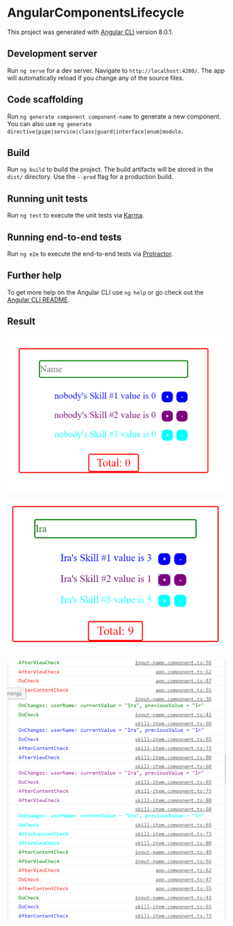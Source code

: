 # AngularComponentsLifecycle

This project was generated with [Angular CLI](https://github.com/angular/angular-cli) version 8.0.1.

## Development server

Run `ng serve` for a dev server. Navigate to `http://localhost:4200/`. The app will automatically reload if you change any of the source files.

## Code scaffolding

Run `ng generate component component-name` to generate a new component. You can also use `ng generate directive|pipe|service|class|guard|interface|enum|module`.

## Build

Run `ng build` to build the project. The build artifacts will be stored in the `dist/` directory. Use the `--prod` flag for a production build.

## Running unit tests

Run `ng test` to execute the unit tests via [Karma](https://karma-runner.github.io).

## Running end-to-end tests

Run `ng e2e` to execute the end-to-end tests via [Protractor](http://www.protractortest.org/).

## Further help

To get more help on the Angular CLI use `ng help` or go check out the [Angular CLI README](https://github.com/angular/angular-cli/blob/master/README.md).

## Result 

![Result in console](https://github.com/ShimanchikIra/AngularComponentsLifecycle/blob/master/result-img/Lifecycle1.PNG)

![Result in console](https://github.com/ShimanchikIra/AngularComponentsLifecycle/blob/master/result-img/Lifecycle2.PNG)

![Result in console](https://github.com/ShimanchikIra/AngularComponentsLifecycle/blob/master/result-img/Lifecycle3.PNG)
